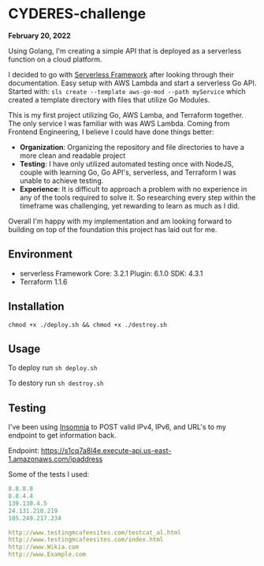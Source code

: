 # CYDERES-challenge

**February 20, 2022**

Using Golang, I'm creating a simple API that is deployed as a serverless function on a cloud platform.


I decided to go with [Serverless Framework](https://www.serverless.com/framework/) after looking through their documentation. Easy setup with AWS Lambda and start a serverless Go API. 
Started with: `sls create --template aws-go-mod --path myService` which created a template directory with files that utilize Go Modules.

This is my first project utilizing Go, AWS Lamba, and Terraform together. The only service I was familiar with was AWS Lambda. Coming from Frontend Engineering, I believe I could have done things better:
- **Organization**: Organizing the repository and file directories to have a more clean and readable project
- **Testing**: I have only utilized automated testing once with NodeJS, couple with learning Go, Go API's, serverless, and Terraform I was unable to achieve testing. 
- **Experience**: It is difficult to approach a problem with no experience in any of the tools required to solve it. So researching every step within the timeframe was challenging, yet rewarding to learn as much as I did.

Overall I'm happy with my implementation and am looking forward to building on top of the foundation this project has laid out for me.

## Environment

- serverless Framework Core: 3.2.1  Plugin: 6.1.0   SDK: 4.3.1
- Terraform 1.1.6
        
## Installation

`chmod +x ./deploy.sh && chmod +x ./destroy.sh`

## Usage
To deploy run `sh deploy.sh`

To destory run `sh destroy.sh`

## Testing
        
I've been using [Insomnia](https://insomnia.rest/) to POST valid IPv4, IPv6, and URL's to my endpoint to get information back. 

Endpoint: https://s1cq7a8l4e.execute-api.us-east-1.amazonaws.com/ipaddress

Some of the tests I used:
```yaml
8.8.8.8
8.8.4.4
139.130.4.5
24.131.210.219
105.249.217.234

http://www.testingmcafeesites.com/testcat_al.html
http://www.testingmcafeesites.com/index.html
http://www.Wikia.com
http://www.Example.com
```
